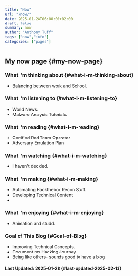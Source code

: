```yaml
---
title: "Now"
url: "/now/"
date: 2025-01-28T06:00:00+02:00
draft: false
summary: now
author: "Anthony Tuff"
tags: ["now","info"]
categories: ["pages"]
---
```



## My now page {#my-now-page}

### What I'm thinking about {#what-i-m-thinking-about}
- Balancing between work and School.

### What I'm listening to {#what-i-m-listening-to}
- World News.
- Malware Analysis Tutorials.

### What I'm reading {#what-i-m-reading}
- Certified Red Team Operator
- Adversary Emulation Plan


### What I'm watching {#what-i-m-watching}
- I haven't decided.

### What I'm making {#what-i-m-making}
- Automating Hackthebox Recon Stuff.
- Developing Technical Content
-

### What I'm enjoying {#what-i-m-enjoying}
- Animation and studd.

### Goal of This Blog {#Goal-of-Blog}
- Improving Technical Concepts.
- Document my  Hacking Journey
- Being like others- sounds good to have a blog


#### Last Updated: 2025-01-28 {#last-updated-2025-02-13}